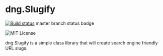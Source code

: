 # dng.Slugify

[![Build status](https://ci.appveyor.com/api/projects/status/mjvn24kwi4rbhkkd?svg=true)](https://ci.appveyor.com/project/dotnetgeek/dng-slugify)
master branch status badge

![MIT License](https://img.shields.io/badge/license-MIT-orange.svg)

dng.Slugify is a simple class library that will create search engine friendly URL slugs.
